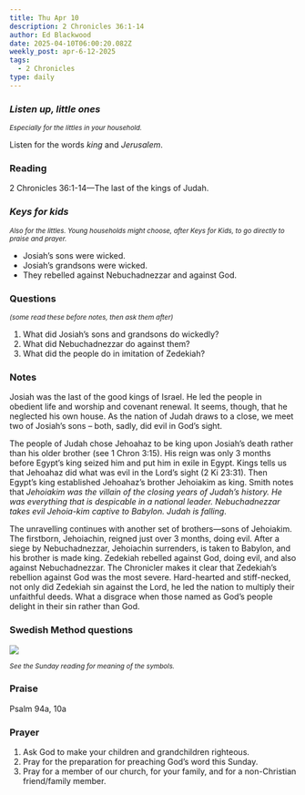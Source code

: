 ```yaml
---
title: Thu Apr 10
description: 2 Chronicles 36:1-14
author: Ed Blackwood
date: 2025-04-10T06:00:20.082Z
weekly_post: apr-6-12-2025
tags:
  - 2 Chronicles
type: daily
---
```

### *Listen up, little ones*

<div><small><i>Especially for the littles in your household.</i></small></div>

Listen for the words *king* and *Jerusalem*.

### Reading

2 Chronicles 36:1-14—The last of the kings of Judah.

### *Keys for kids*

<div><small><i>Also for the littles. Young households might choose, after Keys for Kids, to go directly to praise and prayer.</i></small></div>

* Josiah’s sons were wicked.
* Josiah’s grandsons were wicked.
* They rebelled against Nebuchadnezzar and against God.

### Questions

<div><small><i>(some read these before notes, then ask them after)</i></small></div>

1. What did Josiah’s sons and grandsons do wickedly?
2. What did Nebuchadnezzar do against them?
3. What did the people do in imitation of Zedekiah?

### Notes

Josiah was the last of the good kings of Israel. He led the people in obedient life and worship and covenant renewal. It seems, though, that he neglected his own house. As the nation of Judah draws to a close, we meet two of Josiah’s sons – both, sadly, did evil in God’s sight.

The people of Judah chose Jehoahaz to be king upon Josiah’s death rather than his older brother (see 1 Chron 3:15). His reign was only 3 months before Egypt’s king seized him and put him in exile in Egypt. Kings tells us that Jehoahaz did what was evil in the Lord’s sight (2 Ki 23:31). Then Egypt’s king established Jehoahaz’s brother Jehoiakim as king. Smith notes that *Jehoiakim was the villain of the closing years of Judah’s history. He was everything that is despicable in a national leader. Nebuchadnezzar takes evil Jehoia-kim captive to Babylon. Judah is falling*.

The unravelling continues with another set of brothers—sons of Jehoiakim. The firstborn, Jehoiachin, reigned just over 3 months, doing evil. After a siege by Nebuchadnezzar, Jehoiachin surrenders, is taken to Babylon, and his brother is made king. Zedekiah rebelled against God, doing evil, and also against Nebuchadnezzar. The Chronicler makes it clear that Zedekiah’s rebellion against God was the most severe. Hard-hearted and stiff-necked, not only did Zedekiah sin against the Lord, he led the nation to multiply their unfaithful deeds. What a disgrace when those named as God’s people delight in their sin rather than God.

### Swedish Method questions

![](/static/img/family_worship_study_ed-swedish_questions.png)

<div><small><i>See the Sunday reading for meaning of the symbols.</i></small></div>

### Praise

Psalm 94a, 10a

### Prayer

1. Ask God to make your children and grandchildren righteous.
2. Pray for the preparation for preaching God’s word this Sunday.
3. Pray for a member of our church, for your family, and for a non-Christian friend/family member.